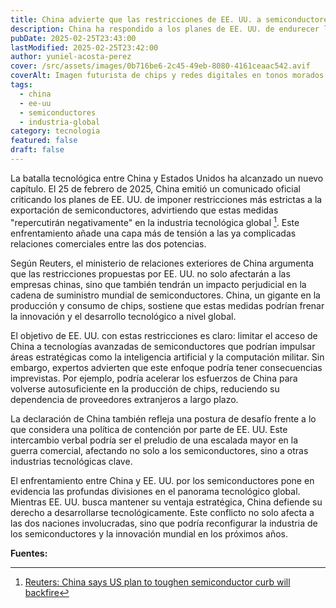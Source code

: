 ```yaml
---
title: China advierte que las restricciones de EE. UU. a semiconductores tendrán un efecto negativo en la industria global
description: China ha respondido a los planes de EE. UU. de endurecer las restricciones a los semiconductores, afirmando que esto perjudicará a la industria global y obstaculizará su desarrollo. Esto añade tensión a las relaciones comerciales entre ambos países.
pubDate: 2025-02-25T23:43:00
lastModified: 2025-02-25T23:42:00
author: yuniel-acosta-perez
cover: /src/assets/images/0b716be6-2c45-49eb-8080-4161ceaac542.avif
coverAlt: Imagen futurista de chips y redes digitales en tonos morados y azulados con acentos en neón.
tags:
  - china
  - ee-uu
  - semiconductores
  - industria-global
category: tecnologia
featured: false
draft: false
---
```

La batalla tecnológica entre China y Estados Unidos ha alcanzado un nuevo capítulo. El 25 de febrero de 2025, China emitió un comunicado oficial criticando los planes de EE. UU. de imponer restricciones más estrictas a la exportación de semiconductores, advirtiendo que estas medidas "repercutirán negativamente" en la industria tecnológica global [^1]. Este enfrentamiento añade una capa más de tensión a las ya complicadas relaciones comerciales entre las dos potencias.

Según Reuters, el ministerio de relaciones exteriores de China argumenta que las restricciones propuestas por EE. UU. no solo afectarán a las empresas chinas, sino que también tendrán un impacto perjudicial en la cadena de suministro mundial de semiconductores. China, un gigante en la producción y consumo de chips, sostiene que estas medidas podrían frenar la innovación y el desarrollo tecnológico a nivel global.

El objetivo de EE. UU. con estas restricciones es claro: limitar el acceso de China a tecnologías avanzadas de semiconductores que podrían impulsar áreas estratégicas como la inteligencia artificial y la computación militar. Sin embargo, expertos advierten que este enfoque podría tener consecuencias imprevistas. Por ejemplo, podría acelerar los esfuerzos de China para volverse autosuficiente en la producción de chips, reduciendo su dependencia de proveedores extranjeros a largo plazo.

La declaración de China también refleja una postura de desafío frente a lo que considera una política de contención por parte de EE. UU. Este intercambio verbal podría ser el preludio de una escalada mayor en la guerra comercial, afectando no solo a los semiconductores, sino a otras industrias tecnológicas clave.

El enfrentamiento entre China y EE. UU. por los semiconductores pone en evidencia las profundas divisiones en el panorama tecnológico global. Mientras EE. UU. busca mantener su ventaja estratégica, China defiende su derecho a desarrollarse tecnológicamente. Este conflicto no solo afecta a las dos naciones involucradas, sino que podría reconfigurar la industria de los semiconductores y la innovación mundial en los próximos años.

**Fuentes:**
[^1]: [Reuters: China says US plan to toughen semiconductor curb will backfire](https://www.reuters.com/technology/china-says-us-plan-toughen-semiconductor-curb-will-backfire-2025-02-25/)
